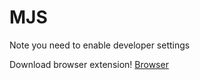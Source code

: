# MJS

Note you need to enable developer settings

Download browser extension!
<a href="Browser.crx" download>Browser</a>
